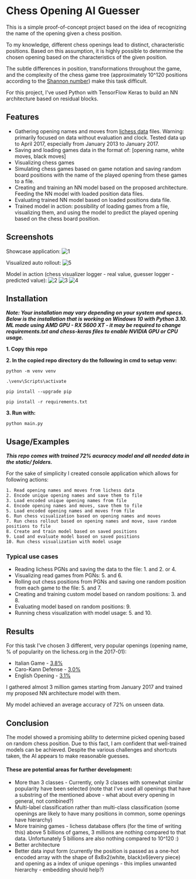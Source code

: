 
# Chess Opening AI Guesser

This is a simple proof-of-concept project based on the idea of recognizing the name of the opening given a chess position.

To my knowledge, different chess openings lead to distinct, characteristic positions. Based on this assumption, it is highly possible to determine the chosen opening based on the characteristics of the given position.

The subtle differences in position, transformations throughout the game, and the complexity of the chess game tree (approximately 10^120 positions according to the [Shannon number](https://en.wikipedia.org/wiki/Shannon_number)) make this task difficult.

For this project, I've used Python with TensorFlow Keras to build an NN architecture based on residual blocks.

## Features

- Gathering opening names and moves from [lichess data](https://database.lichess.org/) files. Warning: primarily focused on data without evaluation and clock. Tested data up to April 2017, especially from January 2013 to January 2017.
- Saving and loading games data in the format of: [opening name, white moves, black moves]
- Visualizing chess games
- Simulating chess games based on game notation and saving random board positions with the name of the played opening from these games to a file.
- Creating and training an NN model based on the proposed architecture. Feeding the NN model with loaded position data files.
- Evaluating trained NN model based on loaded positions data file.
- Trained model in action: possibility of loading games from a file, visualizing them, and using the model to predict the played opening based on the chess board position.


## Screenshots

Showcase application:
![1](https://github.com/amddaa/OpeningAIGuesser/assets/67384782/48822011-1da5-4e5e-9cb5-82182ee544dd)

Visualized auto rollout:
![5](https://github.com/amddaa/OpeningAIGuesser/assets/67384782/8f23af45-7b7d-4b48-9762-de572254a60a)

Model in action (chess visualizer logger - real value, guesser logger - predicted value):
![2](https://github.com/amddaa/OpeningAIGuesser/assets/67384782/01ba1c23-86a4-47c9-839a-38140c2f48ca)
![3](https://github.com/amddaa/OpeningAIGuesser/assets/67384782/d15ca0ff-f830-42a5-894c-622a3f56d5b6)
![4](https://github.com/amddaa/OpeningAIGuesser/assets/67384782/3ebdb293-7f2a-41da-99c8-3ac593cb29c8)


## Installation

***Note: Your installation may vary depending on your system and specs. Below is the installation that is working on Windows 10 with Python 3.10. ML made using AMD GPU - RX 5600 XT - it may be required to change requirements.txt and chess-keras files to enable NVIDIA GPU or CPU usage.***

**1. Copy this repo** 

**2. In the copied repo directory do the following in cmd to setup venv:**

```
python -m venv venv 

.\venv\Scripts\activate

pip install --upgrade pip

pip install -r requirements.txt
``` 
**3. Run with:** 
```
python main.py
```   
## Usage/Examples

***This repo comes with trained 72% acuraccy model and all needed data in the static/ folders.***

For the sake of simplicity I created console application which allows for following actions: 

```
1. Read opening names and moves from lichess data
2. Encode unique opening names and save them to file
3. Load encoded unique opening names from file
4. Encode opening names and moves, save them to file
5. Load encoded opening names and moves from file
6. Run chess visualization based on opening names and moves
7. Run chess rollout based on opening names and move, save random positions to file
8. Create and train model based on saved positions
9. Load and evaluate model based on saved positions
10. Run chess visualization with model usage
```

### Typical use cases

- Reading lichess PGNs and saving the data to the file: 1. and 2. or 4.
- Visualizing read games from PGNs: 5. and 6.
- Rolling out chess positions from PGNs and saving one random position from each game to the file: 5. and 7.
- Creating and training custom model based on random positions: 3. and 8.
- Evaluating model based on random positions: 9.
- Running chess visualization with model usage: 5. and 10.



 
## Results

For this task I've chosen 3 different, very popular openings (opening name, % of popularity on the lichess.org in the 2017-01):
- Italian Game - [3,8%](https://lichess.org/opening/Italian_Game/e4_e5_Nf3_Nc6_Bc4)
- Caro-Kann Defense - [3,0%](https://lichess.org/opening/Caro-Kann_Defense/e4_c6)
- English Opening - [3,1%](https://lichess.org/opening/English_Opening/c4)

I gathered almost 3 million games starting from January 2017 and trained my proposed NN architecture model with them.

My model achieved an average accuracy of 72% on unseen data.
## Conclusion

The model showed a promising ability to determine picked opening based on random chess position. Due to this fact, I am confident that well-trained models can be achieved. Despite the various challenges and shortcuts taken, the AI appears to make reasonable guesses.

#### These are potential areas for further development:

- More than 3 classes - Currently, only 3 classes with somewhat similar popularity have been selected (note that I've used all openings that have a substring of the mentioned above - what about every opening in general, not combined?)
- Multi-label classification rather than multi-class classification (some openings are likely to have many positions in common, some openings have hierarchy)
- More training games - lichess database offers (for the time of writing this) above 5 billions of games, 3 millions are nothing compared to that data. Unfortunately 5 billions are also nothing compared to 10^120  :)
- Better architecture
- Better data input form (currently the position is passed as a one-hot encoded array with the shape of 8x8x2(white, black)x6(every piece) and opening as a index of unique openings - this implies unwanted hierarchy - embedding should help?)
